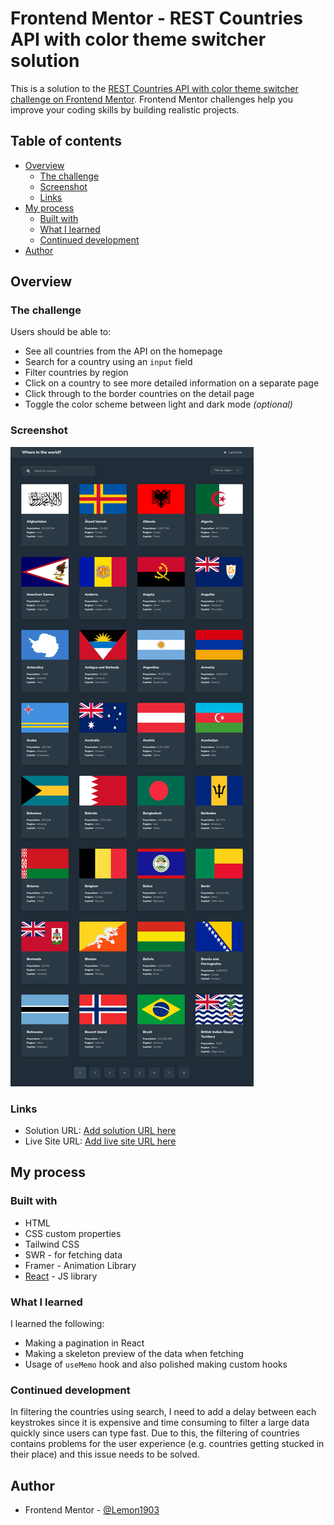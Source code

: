 # Frontend Mentor - REST Countries API with color theme switcher solution

This is a solution to the [REST Countries API with color theme switcher challenge on Frontend Mentor](https://www.frontendmentor.io/challenges/rest-countries-api-with-color-theme-switcher-5cacc469fec04111f7b848ca). Frontend Mentor challenges help you improve your coding skills by building realistic projects. 

## Table of contents

- [Overview](#overview)
  - [The challenge](#the-challenge)
  - [Screenshot](#screenshot)
  - [Links](#links)
- [My process](#my-process)
  - [Built with](#built-with)
  - [What I learned](#what-i-learned)
  - [Continued development](#continued-development)
- [Author](#author)

## Overview

### The challenge

Users should be able to:

- See all countries from the API on the homepage
- Search for a country using an `input` field
- Filter countries by region
- Click on a country to see more detailed information on a separate page
- Click through to the border countries on the detail page
- Toggle the color scheme between light and dark mode *(optional)*

### Screenshot

![](./public/screenshot.png)

### Links

- Solution URL: [Add solution URL here](https://your-solution-url.com)
- Live Site URL: [Add live site URL here](https://your-live-site-url.com)

## My process

### Built with

- HTML
- CSS custom properties
- Tailwind CSS
- SWR - for fetching data
- Framer - Animation Library
- [React](https://reactjs.org/) - JS library

### What I learned

I learned the following:
- Making a pagination in React
- Making a skeleton preview of the data when fetching
- Usage of `useMemo` hook and also polished making custom hooks

### Continued development

In filtering the countries using search, I need to add a delay between each keystrokes since it is expensive and time consuming to filter a large data quickly since users can type fast. Due to this, the filtering of countries contains problems for the user experience (e.g. countries getting stucked in their place) and this issue needs to be solved.

## Author

- Frontend Mentor - [@Lemon1903](https://www.frontendmentor.io/profile/Lemon1903)
